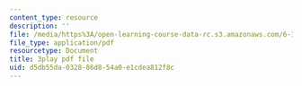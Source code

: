 ```yaml
---
content_type: resource
description: ''
file: /media/https%3A/open-learning-course-data-rc.s3.amazonaws.com/6-172-performance-engineering-of-software-systems-fall-2018/d5db55da032886d854a0e1cdea812f8c_bd-mavr5YlA.pdf
file_type: application/pdf
resourcetype: Document
title: 3play pdf file
uid: d5db55da-0328-86d8-54a0-e1cdea812f8c
---
```

